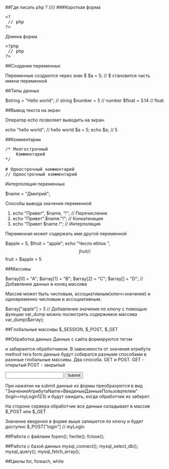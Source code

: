 ##Где писать php ? ////
###Короткая форма
<pre>
&lt;?
 // php 
?>
</pre>

Длинна форма
<pre>
&lt;?php
 // php 
?>
</pre>

##Создание переменных

Переменные создаются через знак $
$a = 5; // $ становится часть имени переменной

##Типы данных

$string = "Hello world"; // string
$number = 5 // number
$float = 3.14 // float

##Вывод текста на экран

Оператор echo позволяет выводить на экран.

echo "hello world"; // hello world
$a = 5;
echo $a; // 5

##Комментарии
<pre>
/* Многострочный 
	Комментарий
*/

# Однострочный комментарий
// Однострочный комментарий
</pre>
Интерполяция переменных

$name = "Дмитрий";

Способы вывода значения переменной
1) echo "Привет", $name, "!"; // Перечисление
2) echo "Привет".$name."!"; // Конкатенация
3) echo "Привет $name !"; // Интерполяция

Переменная может содержать имя другой переменной

$apple = 5;
$fruit = "apple";
echo "Число яблок ", $$fruit // $$fruit > $apple > 5

##Массивы

$array[0] = "A";
$array[1] = "B";
$array[2] = "C";
$array[] = "D"; // Добавление данных в конец массива

Массив может быть числовым, ассоциативным(ключ>значение) и одновременно числовым и ассоциативным. 

$array["apple"] = 5 // Добавление значение по ключу
с помощью функции var_dump можно посмотреть содержимое массива
var_dump($array);

##Глобальные массивы
$_SESSION, $_POST, $_GET

##Обработка данных
Данные с сайта формируются тегом <form> и забираются обработчиком.
В зависимости от значения атрибута method тега form данные будут собиратся разными способами в разнные глобальные массивы.
Два способа. GET и POST.
GET - открытый
POST - закрытый

<form action="script.php" method="POST">
	<input name="login">
	<input type="submit">
</form>

При нажатии на submit данные из формы преобразуются в вид "ЗначениеАтрибутаName=ВведеныеДанныеПользователем"(login=myLogin123) и будут ожидать, когда обработчик их заберет.

На стороне сервера обработчик все данные складывает в массив $_POST или $_GET

Значение введеное в форме выше запишется по ключу и будет доступно $_POST["login"] // myLogin

##Работа с файлами
fopen();
fwrite();
fclose();

##Работа с базой данных
mysql_connect();
mysql_select_db();
mysql_query();
mysql_fetch_array();

##Циклы
for, foreach, while
